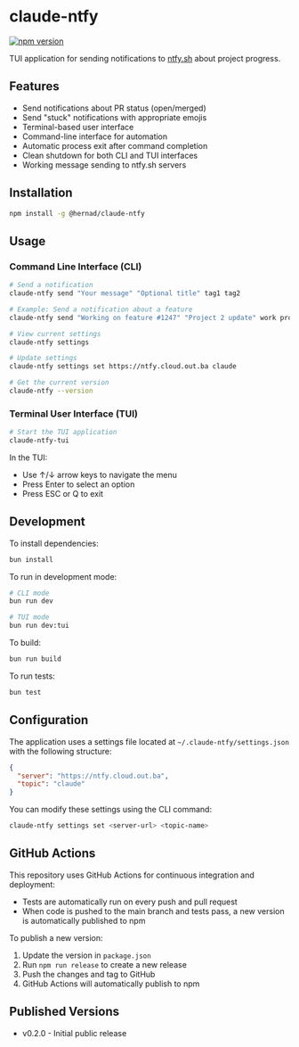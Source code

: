 # claude-ntfy

[![npm version](https://img.shields.io/npm/v/@hernad/claude-ntfy)](https://www.npmjs.com/package/@hernad/claude-ntfy)

TUI application for sending notifications to [ntfy.sh](https://ntfy.sh) about project progress.

## Features

- Send notifications about PR status (open/merged)
- Send "stuck" notifications with appropriate emojis
- Terminal-based user interface
- Command-line interface for automation
- Automatic process exit after command completion
- Clean shutdown for both CLI and TUI interfaces
- Working message sending to ntfy.sh servers

## Installation

```bash
npm install -g @hernad/claude-ntfy
```

## Usage

### Command Line Interface (CLI)

```bash
# Send a notification
claude-ntfy send "Your message" "Optional title" tag1 tag2

# Example: Send a notification about a feature
claude-ntfy send "Working on feature #1247" "Project 2 update" work progress

# View current settings
claude-ntfy settings

# Update settings
claude-ntfy settings set https://ntfy.cloud.out.ba claude

# Get the current version
claude-ntfy --version
```

### Terminal User Interface (TUI)

```bash
# Start the TUI application
claude-ntfy-tui
```

In the TUI:
- Use ↑/↓ arrow keys to navigate the menu
- Press Enter to select an option
- Press ESC or Q to exit

## Development

To install dependencies:
```bash
bun install
```

To run in development mode:
```bash
# CLI mode
bun run dev

# TUI mode
bun run dev:tui
```

To build:
```bash
bun run build
```

To run tests:
```bash
bun test
```

## Configuration

The application uses a settings file located at `~/.claude-ntfy/settings.json` with the following structure:

```json
{
  "server": "https://ntfy.cloud.out.ba",
  "topic": "claude"
}
```

You can modify these settings using the CLI command:
```bash
claude-ntfy settings set <server-url> <topic-name>
```

## GitHub Actions

This repository uses GitHub Actions for continuous integration and deployment:

- Tests are automatically run on every push and pull request
- When code is pushed to the main branch and tests pass, a new version is automatically published to npm

To publish a new version:
1. Update the version in `package.json`
2. Run `npm run release` to create a new release
3. Push the changes and tag to GitHub
4. GitHub Actions will automatically publish to npm

## Published Versions

- v0.2.0 - Initial public release